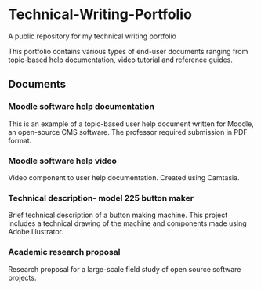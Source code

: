 # Technical-Writing-Portfolio
A public repository for my technical writing portfolio

This portfolio contains various types of end-user documents ranging from topic-based help documentation, video tutorial and reference guides.

## Documents
  
 ### Moodle software help documentation
  
  This is an example of a topic-based user help document written for Moodle, an open-source CMS software. The professor required submission in PDF format. 
  ### Moodle software help video
Video component to user help documentation. Created using Camtasia. 

### Technical description- model 225 button maker 
Brief technical description of a button making machine. This project includes a technical drawing of the machine and components made using Adobe Illustrator. 

### Academic research proposal 
Research proposal for a large-scale field study of open source software projects.
